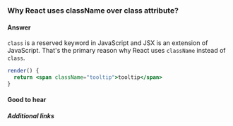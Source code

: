 ### Why React uses className over class attribute?

#### Answer

`class` is a reserved keyword in JavaScript and JSX is an extension of JavaScript. That's the primary reason why React uses `className` instead of `class`.

```jsx
render() {
  return <span className="tooltip">tooltip</span>
}
```

#### Good to hear

##### Additional links

<!-- tags: (react) -->

<!-- expertise: (1) -->
